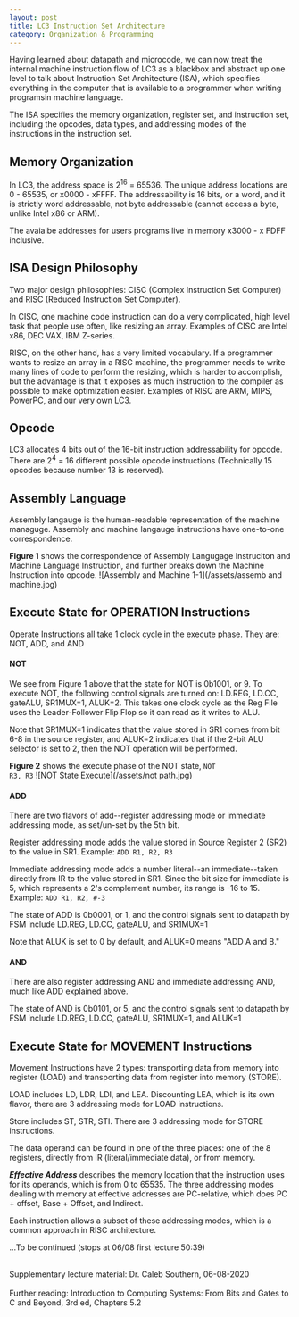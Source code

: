 ```yaml
---
layout: post
title: LC3 Instruction Set Architecture
category: Organization & Programming
---
```


Having learned about datapath and microcode, we can now treat the internal machine instruction flow of LC3 as a blackbox and abstract up one level to talk about Instruction Set Architecture (ISA), which specifies everything in the computer that is available to a programmer when writing programsin machine language.

The ISA specifies the memory organization, register set, and instruction set, including the opcodes, data types, and addressing modes of the instructions in the instruction set.

## Memory Organization

In LC3, the address space is 2<sup>16</sup> = 65536. The unique address locations are 0 - 65535, or x0000 - xFFFF. The addressability is 16 bits, or a word, and it is strictly word addressable, not byte addressable (cannot access a byte, unlike Intel x86 or ARM).

The avaialbe addresses for users programs live in memory x3000 - x FDFF inclusive.

## ISA Design Philosophy

Two major design philosophies: CISC (Complex Instruction Set Computer) and RISC (Reduced Instruction Set Computer).

In CISC, one machine code instruction can do a very complicated, high level task that people use often, like resizing an array. Examples of CISC are Intel x86, DEC VAX, IBM Z-series.

RISC, on the other hand, has a very limited vocabulary. If a programmer wants to resize an array in a RISC machine, the programmer needs to write many lines of code to perform the resizing, which is harder to accomplish, but the advantage is that it exposes as much instruction to the compiler as possible to make optimization easier. Examples of RISC are ARM, MIPS, PowerPC, and our very own LC3.

## Opcode

LC3 allocates 4 bits out of the 16-bit instruction addressability for opcode. There are 2<sup>4</sup> = 16 different possible opcode instructions (Technically 15 opcodes because number 13 is reserved).

## Assembly Language

Assembly langauge is the human-readable representation of the machine managuge. Assembly and machine langauge instructions have one-to-one correspondence.

<b>Figure 1</b> shows the correspondence of Assembly Langugage Instruciton and Machine Language Instruction, and further breaks down the Machine Instruction into opcode.
![Assembly and Machine 1-1](/assets/assemb and machine.jpg)

## Execute State for OPERATION Instructions

Operate Instructions all take 1 clock cycle in the execute phase. They are: NOT, ADD, and AND

<h4>NOT</h4>

We see from Figure 1 above that the state for NOT is 0b1001, or 9. To execute NOT, the following control signals are turned on: LD.REG, LD.CC, gateALU, SR1MUX=1, ALUK=2. This takes one clock cycle as the Reg File uses the Leader-Follower Flip Flop so it can read as it writes to ALU.

Note that SR1MUX=1 indicates that the value stored in SR1 comes from bit 6-8 in the source register, and ALUK=2 indicates that if the 2-bit ALU selector is set to 2, then the NOT operation will be performed.

<b>Figure 2</b> shows the execute phase of the NOT state, <code>NOT R3, R3</code>
![NOT State Execute](/assets/not path.jpg)

<h4>ADD</h4>

There are two flavors of add--register addressing mode or immediate addressing mode, as set/un-set by the 5th bit.

Register addressing mode adds the value stored in Source Register 2 (SR2) to the value in SR1. Example: <code>ADD R1, R2, R3</code>

Immediate addressing mode adds a number literal--an immediate--taken directly from IR to the value stored in SR1. Since the bit size for immediate is 5, which represents a 2's complement number, its range is -16 to 15. Example: <code>ADD R1, R2, #-3</code>

The state of ADD is 0b0001, or 1, and the control signals sent to datapath by FSM include LD.REG, LD.CC, gateALU, and SR1MUX=1

Note that ALUK is set to 0 by default, and ALUK=0 means "ADD A and B."

<h4>AND</h4>

There are also register addressing AND and immediate addressing AND, much like ADD explained above.

The state of AND is 0b0101, or 5, and the control signals sent to datapath by FSM include LD.REG, LD.CC, gateALU, SR1MUX=1, and ALUK=1

## Execute State for MOVEMENT Instructions

Movement Instructions have 2 types: transporting data from memory into register (LOAD) and transporting data from register into memory (STORE).

LOAD includes LD, LDR, LDI, and LEA. Discounting LEA, which is its own flavor, there are 3 addressing mode for LOAD instructions.

Store includes ST, STR, STI. There are 3 addressing mode for STORE instructions.

The data operand can be found in one of the three places: one of the 8 registers, directly from IR (literal/immediate data), or from memory.

<em><b>Effective Address</b></em> describes the memory location that the instruction uses for its operands, which is from 0 to 65535. The three addressing modes dealing with memory at effective addresses are PC-relative, which does PC + offset, Base + Offset, and Indirect.

Each instruction allows a subset of these addressing modes, which is a common approach in RISC architecture.

...To be continued (stops at 06/08 first lecture 50:39)

<footer>
<br>
Supplementary lecture material: Dr. Caleb Southern, 06-08-2020
<br><br>
Further reading: Introduction to Computing Systems: From Bits and Gates to C and Beyond, 3rd ed, Chapters 5.2
</footer>
